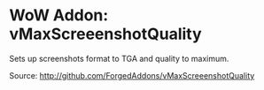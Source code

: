 WoW Addon: vMaxScreeenshotQuality
=================================

Sets up screenshots format to TGA and quality to maximum.

Source: http://github.com/ForgedAddons/vMaxScreeenshotQuality
